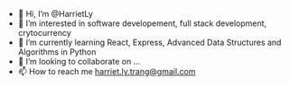 - 👋 Hi, I’m @HarrietLy
- 👀 I’m interested in software developement, full stack development, crytocurrency
- 🌱 I’m currently learning React, Express, Advanced Data Structures and Algorithms in Python
- 💞️ I’m looking to collaborate on ...
- 📫 How to reach me harriet.ly.trang@gmail.com

<!---
HarrietLy/HarrietLy is a ✨ special ✨ repository because its `README.md` (this file) appears on your GitHub profile.
You can click the Preview link to take a look at your changes.
--->
